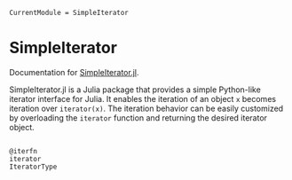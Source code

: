 ```@meta
CurrentModule = SimpleIterator
```

# SimpleIterator

Documentation for [SimpleIterator.jl](https://github.com/yhqjohn/SimpleIterator.jl).

SimpleIterator.jl is a Julia package that provides a simple Python-like iterator interface for Julia.
It enables the iteration of an object `x` becomes iteration over `iterator(x)`.
The iteration behavior can be easily customized by overloading the `iterator` function and returning the desired iterator object.

```@index
```

```@docs
@iterfn
iterator
IteratorType
```
